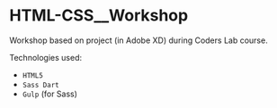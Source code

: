 # HTML-CSS__Workshop
Workshop based on project (in Adobe XD) during Coders Lab course.

Technologies used:
* `HTML5`
* `Sass Dart`
* `Gulp` (for Sass)

